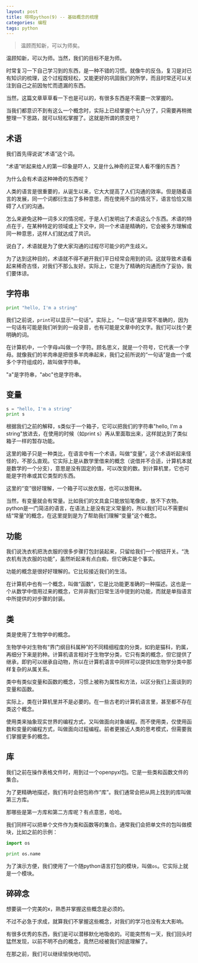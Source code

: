 ```yaml
---
layout: post
title: 唠唠python(9) -- 基础概念的梳理
categories: 编程
tags: python
---
```


> 温顾而知新，可以为师矣。

温顾知新，可以为师。当然，我们的目标不是为师。

时常复习一下自己学习到的东西，是一种不错的习惯。就像牛的反刍，复习是对已有知识的梳理，这个过程既轻松，又能更好的巩固我们的所学，而且时常还可以关注到自己之前因匆忙而遗漏的东西。

当然，这篇文章草草看一下也是可以的，有很多东西是不需要一次掌握的。

当我们都意识不到有这么一个概念时，实际上已经掌握个七八分了，只需要再稍微整理一下思路，就可以轻松掌握了。这就是所谓的质变吧？

## 术语

我们首先得说说“术语”这个词。

“术语”听起来给人的第一印象是吓人，又是什么神奇的正常人看不懂的东西？

为什么会有术语这种神奇的东西呢？

人类的语言是很重要的，从诞生以来，它大大提高了人们沟通的效率。但是随着语言的发展，同一个词都衍生出了多种意思，而在使用不当的情况下，语言恰恰又阻碍了人们的沟通。

怎么来避免这种一词多义的情况呢，于是人们发明出了术语这么个东西。术语的特点在于，在某种特定的领域或上下文中，同一个术语是精确的，它会被多方理解成同一种意思，这样人们就达成了共识。

说白了，术语就是为了使大家沟通的过程尽可能少的产生歧义。

为了达到这种目的，术语就不得不避开我们平日经常会用到的词。这就导致术语看起来稀奇古怪，对我们不那么友好。实际上，它是为了精确的沟通而作了妥协，我们要体谅。

## 字符串

```python
print "hello, I'm a string"
```

我们之前说，`print`可以显示“一句话”。实际上，“一句话”是非常不准确的，因为一句话有可能是我们听到的一段录音，也有可能是文章中的文字。我们可以找个更明确的词。

在计算机中，一个字母`a`叫做一个字符。顾名思义，就是一个符号，它代表一个字母。就像我们的羊肉串是把很多羊肉串起来，我们之前所说的“一句话”是由一个或多个字符组成的，故叫做字符串。

"a"是字符串，"abc"也是字符串。

## 变量

```python
s = "hello, I'm a string"
print s
```

根据我们之前的解释，s类似于一个箱子，它可以把我们的字符串"hello, I'm a string"放进去，在使用的时候（如print s）再从里面取出来，这样就达到了类似箱子一样的暂存功能。

这里的箱子只是一种类比，在语言中有一个术语，叫做“变量”，这个术语听起来怪怪的，不那么直观。它实际上是从数学里借来的概念（说借并不合适，计算机本就是数学的一个分支），意思是没有固定的值，可以改变的数。到计算机里，它也可能是字符串或其它类型的东西。

这里的“变”很好理解，一个箱子可以放衣服，也可以放鞋袜。

当然，有变量就会有常量。比如我们的文具盒只能放铅笔像皮，放不下衣物。python是一门简洁的语言，在语法上是没有定义常量的，所以我们可以不需要纠结“常量”的概念，在这里提到是为了帮助我们理解“变量”这个概念。

## 功能

我们说洗衣机把洗衣服的很多步骤打包封装起来，只留给我们一个按钮开关。“洗衣机有洗衣服的功能”，虽然听起来有点白痴，但它确实是个事实。

功能的概念是很好好理解的。它比较接近我们的生活。

在计算机中也有一个概念，叫做“函数”，它是比功能更准确的一种描述。这也是一个从数学中借用过来的概念，它并非我们日常生活中提到的功能，而就是单指语言中所提供的对步骤的封装。

## 类

类是使用了生物学中的概念。

生物学中对生物有“界门纲目科属种”的不同精细程度的分类，如豹是猫科，豹属，再细分下来是豹种。计算机语言相对于生物学分类，它只有类的概念，但它提供了继承，即豹可以继承自动物，所以在计算机语言中同样可以提供如生物学分类中那样复杂的从属关系。

类中有类似变量和函数的概念，习惯上被称为属性和方法，以区分我们上面谈到的变量和函数。

实际上，类在计算机里并不是必要的。在一些古老的计算机语言里，甚至都不存在类这个概念。

使用类来抽象现实世界的编程方式，又叫做面向对象编程。而不使用类，仅使用函数和变量的编程方式，叫做面向过程编程。前者更接近人类的思考模式，但需要我们掌握更多的概念。

## 库

我们之前在操作表格文件时，用到过一个openpyxl包。它是一些类和函数文件的集合。

为了更精确地描述，我们有时会把包称作“库”。我们通常会把从网上找到的库叫做第三方库。

那哪些是第一方库和第二方库呢？有点意思，哈哈。

我们同样可以把单个文件作为类和函数等的集合。通常我们会把单文件的包叫做模块，比如之前的示例：

```python
import os

print os.name
```

为了演示方便，我们使用了一个随python语言打包的模块，叫做`os`。它实际上就是一个模块。

## 碎碎念

想要装一个完美的x，熟悉并掌握这些概念是必须的。

不过不必急于求成，就算我们不掌握这些概念，对我们的学习也没有太大影响。

有很多优秀的东西，我们是可以潜移默化地吸收的。可能突然有一天，我们回头时猛然发现，以前不明不白的概念，竟然已经被我们彻底理解了。

在那之前，我们可以继续愉快地叨叨。
